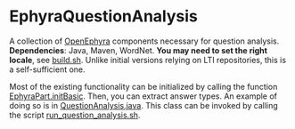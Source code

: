 EphyraQuestionAnalysis
======================

A collection of [OpenEphyra](http://sourceforge.net/projects/openephyra/) components necessary for question analysis. **Dependencies**: Java, Maven, WordNet. **You may need to set the right locale**, see [build.sh](build.sh). Unlike initial versions relying on LTI repositories, this is a self-sufficient one.

Most of the existing functionality can be initialized by calling the function [EphyraPart.initBasic](src/main/java/info/ephyra/EphyraPart.java#L23). Then, you can extract answer types. An example of doing so is in [QuestionAnalysis.java](src/main/java/info/ephyra/questionanalysis/QuestionAnalysis.java#L260). This class can be invoked by calling the script [run_question_analysis.sh](run_question_analysis.sh).

